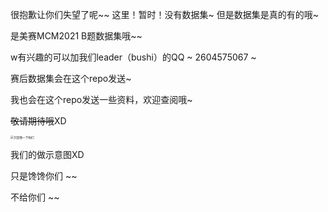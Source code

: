 很抱歉让你们失望了呢~~ 这里！暂时！没有数据集~ 但是数据集是真的有的哦~

是美赛MCM2021 B题数据集哦~~

w有兴趣的可以加我们leader（bushi）的QQ ~ 2604575067 ~

赛后数据集会在这个repo发送~

我也会在这个repo发送一些资料，欢迎查阅哦~

~~敬请期待哦~~XD

<img src="D:\建模大赛\GITHUB_Associate\MCM_2021\只是馋一下你们.jpg" alt="只是馋一下你们" style="zoom:33%;" />

我们的做示意图XD

只是馋馋你们 ~~

不给你们 ~~